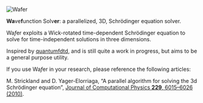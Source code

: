![Wafer](http://tcqp.science/images/projects/wafer800.png "Wafer")

**Wa**ve**f**unction Solv**er**: a parallelized, 3D, Schrödinger equation solver.

Wa*f*er exploits a Wick-rotated time-dependent Schrödinger equation to solve for time-independent solutions in three dimensions.

Inspired by [quantumfdtd](http://sourceforge.net/projects/quantumfdtd/), and is still quite a work in progress, but aims to be a general purpose utility.

If you use Wa*f*er in your research, please reference the following articles:

M. Strickland and D. Yager-Elorriaga, “A parallel algorithm for solving the 3d Schrödinger equation”, [Journal of Computational Physics __229__, 6015–6026 (2010)](http://dx.doi.org/10.1016/j.jcp.2010.04.032).
